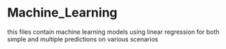 # Machine_Learning
this files contain machine learning models using linear regression for both simple and multiple predictions on various scenarios
